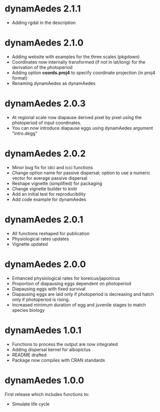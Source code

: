 # dynamAedes 2.1.1
* Adding rgdal in the description

# dynamAedes 2.1.0
* Adding website with examples for the three scales (pkgdown)
* Coordinates now internally transformed (if not in lat/long) for the derivation of the photoperiod
* Adding option **coords.proj4** to specify coordinate projection (in proj4 format)
* Renaming dynamAedes as dynamAedes

# dynamAedes 2.0.3
* At regional scale now diapause derived pixel by pixel using the photoperiod of input coordinates.
* You can now introduce diapause eggs using dynamAedes argument
 "intro.degg"

# dynamAedes 2.0.2
* Minor bug fix for idci and icci functions
* Change option name for passive dispersal; option to use a numeric vector for average passive dispersal
* Reshape vignette (simplified) for packaging
* Change vignette builder to knitr
* Add an initial test for reproducibility
* Add code example for dynamAedes

# dynamAedes 2.0.1
* All functions reshaped for publication
* Physiological rates updates
* Vignette updated

# dynamAedes 2.0.0
* Enhanced physiological rates for koreicus/japonicus
* Proportion of diapausing eggs dependent on photoperiod
* Diapausing eggs with fixed survival
* Diapausing eggs are laid only if photoperiod is decreasing and hatch only if photoperiod is rising. 
* Increased minimum duration of egg and juvenile stages to match species biology

# dynamAedes 1.0.1
* Functions to process the output are now integrated
* Adding dispersal kernel for albopictus
* README drafted
* Package now compiles with CRAN standards

# dynamAedes 1.0.0
First release which includes functions to:
* Simulate life cycle